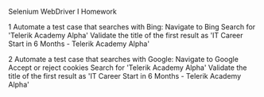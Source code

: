 Selenium WebDriver I Homework

1
Automate a test case that searches with Bing:
Navigate to Bing
Search for 'Telerik Academy Alpha'
Validate the title of the first result as 'IT Career Start in 6 Months - Telerik Academy Alpha'


2
Automate a test case that searches with Google:
Navigate to Google
Accept or reject cookies
Search for 'Telerik Academy Alpha'
Validate the title of the first result as 'IT Career Start in 6 Months - Telerik Academy Alpha'
